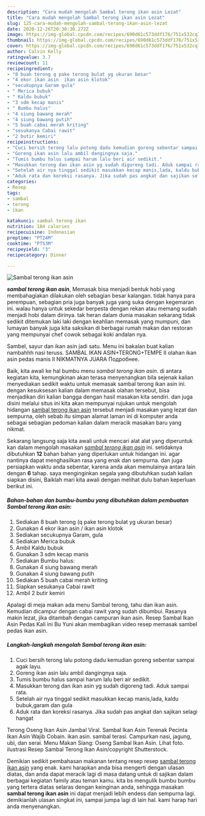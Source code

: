 ```yaml
---
description: "Cara mudah mengolah Sambal terong ikan asin Lezat"
title: "Cara mudah mengolah Sambal terong ikan asin Lezat"
slug: 125-cara-mudah-mengolah-sambal-terong-ikan-asin-lezat
date: 2020-12-26T20:30:30.272Z
image: https://img-global.cpcdn.com/recipes/690d61c573ddf176/751x532cq70/sambal-terong-ikan-asin-foto-resep-utama.jpg
thumbnail: https://img-global.cpcdn.com/recipes/690d61c573ddf176/751x532cq70/sambal-terong-ikan-asin-foto-resep-utama.jpg
cover: https://img-global.cpcdn.com/recipes/690d61c573ddf176/751x532cq70/sambal-terong-ikan-asin-foto-resep-utama.jpg
author: Calvin Kelly
ratingvalue: 3.7
reviewcount: 11
recipeingredient:
- "8 buah terong q pake terong bulat yg ukuran besar"
- "4 ekor ikan asin  ikan asin klotok"
- "secukupnya Garam gula"
- " Merica bubuk"
- " Kaldu bubuk"
- "3 sdm kecap manis"
- " Bumbu halus"
- "4 siung bawang merah"
- "4 siung bawang putih"
- "5 buah cabai merah kriting"
- "sesukanya Cabai rawit"
- "2 butir kemiri"
recipeinstructions:
- "Cuci bersih terong lalu potong dadu kemudian goreng sebentar sampai agak layu."
- "Goreng ikan asin lalu ambil dangingnya saja."
- "Tumis bumbu halus sampai harum lalu beri air sedikit."
- "Masukkan terong dan ikan asin yg sudah digoreng tadi. Aduk sampai rata."
- "Setelah air nya tinggal sedikit masukkan kecap manis,lada, kaldu bubuk,garam dan gula"
- "Aduk rata dan koreksi rasanya. Jika sudah pas angkat dan sajikan selagi hangat"
categories:
- Resep
tags:
- sambal
- terong
- ikan

katakunci: sambal terong ikan 
nutrition: 184 calories
recipecuisine: Indonesian
preptime: "PT24M"
cooktime: "PT53M"
recipeyield: "3"
recipecategory: Dinner

---
```



![Sambal terong ikan asin](https://img-global.cpcdn.com/recipes/690d61c573ddf176/751x532cq70/sambal-terong-ikan-asin-foto-resep-utama.jpg)

<b><i>sambal terong ikan asin</i></b>, Memasak bisa menjadi bentuk hobi yang membahagiakan dilakukan oleh sebagian besar kalangan. tidak hanya para perempuan, sebagian pria juga banyak juga yang suka dengan kegemaran ini. walau hanya untuk sekedar berpesta dengan rekan atau memang sudah menjadi hobi dalam dirinya. tak heran dalam dunia masakan sekarang tidak sedikit ditemukan laki laki dengan keahlian memasak yang mumpuni, dan lumayan banyak juga kita saksikan di berbagai rumah makan dan restoran yang mempunyai chef cowok sebagai koki andalan nya.

Sambel, sayur dan ikan asin jadi satu. Menu ini bakalan buat kalian nambahhh nasi teruss. SAMBAL IKAN ASIN+TERONG+TEMPE II olahan ikan asin pedas manis II NIKMATNYA JUARA Подробнее.

Baik, kita awali ke hal bumbu menu <i>sambal terong ikan asin</i>. di antara kegiatan kita, kemungkinan akan terasa menyenangkan bila sejenak kalian menyediakan sedikit waktu untuk memasak sambal terong ikan asin ini. dengan kesuksesan kalian dalam memasak olahan tersebut, bisa menjadikan diri kalian bangga dengan hasil masakan kita sendiri. dan juga disini melalui situs ini kita akan mempunyai rujukan untuk mengolah hidangan <u>sambal terong ikan asin</u> tersebut menjadi masakan yang lezat dan sempurna, oleh sebab itu simpan alamat laman ini di komputer anda sebagai sebagian pedoman kalian dalam meracik masakan baru yang nikmat.


Sekarang langsung saja kita awali untuk mencari alat alat yang diperuntuk kan dalam mengolah masakan <u><i>sambal terong ikan asin</i></u> ini. setidaknya dibutuhkan <b>12</b> bahan bahan yang diperlukan untuk hidangan ini. agar nantinya dapat menghasilkan rasa yang enak dan sempurna. dan juga persiapkan waktu anda sebentar, karena anda akan memulainya antara lain dengan <b>6</b> tahap. saya menginginkan segala yang dibutuhkan sudah kalian siapkan disini, Baiklah mari kita awali dengan melihat dulu bahan keperluan berikut ini.

<!--inarticleads1-->

##### Bahan-bahan dan bumbu-bumbu yang dibutuhkan dalam pembuatan Sambal terong ikan asin:

1. Sediakan 8 buah terong (q pake terong bulat yg ukuran besar)
1. Gunakan 4 ekor ikan asin / ikan asin klotok
1. Sediakan secukupnya Garam, gula
1. Sediakan  Merica bubuk
1. Ambil  Kaldu bubuk
1. Gunakan 3 sdm kecap manis
1. Sediakan  Bumbu halus:
1. Gunakan 4 siung bawang merah
1. Gunakan 4 siung bawang putih
1. Sediakan 5 buah cabai merah kriting
1. Siapkan sesukanya Cabai rawit
1. Ambil 2 butir kemiri


Apalagi di meja makan ada menu Sambal terong, tahu dan ikan asin. Kemudian dicampur dengan cabai rawit yang sudah dibumbui. Rasanya makin lezat, jika ditambah dengan campuran ikan asin. Resep Sambal Ikan Asin Pedas Kali ini Bu Yuni akan membagikan video resep memasak sambel pedas ikan asin. 

<!--inarticleads2-->

##### Langkah-langkah mengolah Sambal terong ikan asin:

1. Cuci bersih terong lalu potong dadu kemudian goreng sebentar sampai agak layu.
1. Goreng ikan asin lalu ambil dangingnya saja.
1. Tumis bumbu halus sampai harum lalu beri air sedikit.
1. Masukkan terong dan ikan asin yg sudah digoreng tadi. Aduk sampai rata.
1. Setelah air nya tinggal sedikit masukkan kecap manis,lada, kaldu bubuk,garam dan gula
1. Aduk rata dan koreksi rasanya. Jika sudah pas angkat dan sajikan selagi hangat


Terong Oseng Ikan Asin Jambal Viral. Sambal Ikan Asin Terenak Pecinta Ikan Asin Wajib Cobain. ikan asin. sambal terasi. Campurkan nasi, jagung, ubi, dan serai. Menu Makan Siang: Oseng Sambal Ikan Asin. Lihat foto. ilustrasi Resep Sambal Terong Ikan Asin/copyright Shutterstock. 

Demikian sedikit pembahasan makanan tentang resep resep <u>sambal terong ikan asin</u> yang enak. kami harapkan anda bisa mengerti dengan ulasan diatas, dan anda dapat meracik lagi di masa datang untuk di sajikan dalam berbagai kegiatan family atau teman kamu. kita bs mengulik bumbu bumbu yang tertera diatas selaras dengan keinginan anda, sehingga masakan <b>sambal terong ikan asin</b> ini dapat menjadi lebih endess dan sempurna lagi. demikianlah ulasan singkat ini, sampai jumpa lagi di lain hal. kami harap hari anda menyenangkan.
